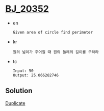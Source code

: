 # [BJ_20352](https://acmicpc.net/problem/20352)

* en

  ```en
  Given area of circle find perimeter
  ```

* kr

  ```kr
  원의 넓이가 주어질 때 원의 둘레의 길이를 구하라
  ```

* tc

  ```tc
  Input: 50
  Output: 25.066282746
  ```

## Solution

[Duplicate](./BJ_21335.md)
